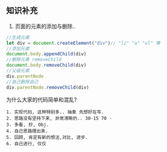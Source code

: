 ## 知识补充

1. 页面的元素的添加与删除..

```js
//生成元素
let div = document.createElement("div")// "li" "a" "ul" 等
//添加元素
document.body.appendChild(div)
//删除元素 removeChild
document.body.removeChild(div)
//父级元素
div.parentNode
//自己删除自己 
div.parentNode.removeChild(div)
```

为什么大家的代码简单和混乱?

 	1. 实现代码, 这种特别多.. 抽象 先想好在写. 
 	2. 思路没有坚持下来, 非常清晰的.. 30-15 70 - 
 	3. 多看, 抄, Obj.
 	4. 自己思路理出来. 
 	5. 回顾, 肯定有新的想法,对比, 进步. 
 	6. 自己进行, 仅仅